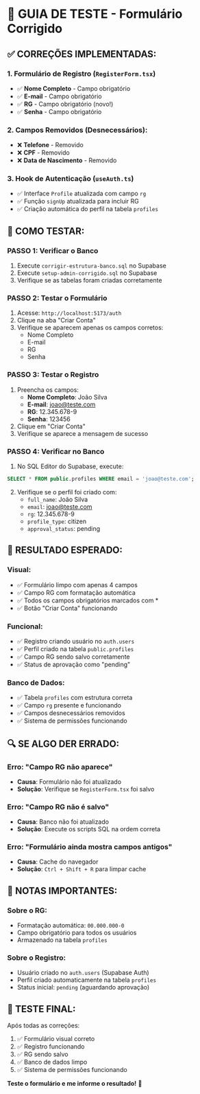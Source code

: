 # 🧪 GUIA DE TESTE - Formulário Corrigido

## ✅ **CORREÇÕES IMPLEMENTADAS:**

### **1. Formulário de Registro (`RegisterForm.tsx`)**
- ✅ **Nome Completo** - Campo obrigatório
- ✅ **E-mail** - Campo obrigatório  
- ✅ **RG** - Campo obrigatório (novo!)
- ✅ **Senha** - Campo obrigatório

### **2. Campos Removidos (Desnecessários):**
- ❌ **Telefone** - Removido
- ❌ **CPF** - Removido
- ❌ **Data de Nascimento** - Removido

### **3. Hook de Autenticação (`useAuth.ts`)**
- ✅ Interface `Profile` atualizada com campo `rg`
- ✅ Função `signUp` atualizada para incluir RG
- ✅ Criação automática do perfil na tabela `profiles`

## 🚀 **COMO TESTAR:**

### **PASSO 1: Verificar o Banco**
1. Execute `corrigir-estrutura-banco.sql` no Supabase
2. Execute `setup-admin-corrigido.sql` no Supabase
3. Verifique se as tabelas foram criadas corretamente

### **PASSO 2: Testar o Formulário**
1. Acesse: `http://localhost:5173/auth`
2. Clique na aba "Criar Conta"
3. Verifique se aparecem apenas os campos corretos:
   - Nome Completo
   - E-mail
   - RG
   - Senha

### **PASSO 3: Testar o Registro**
1. Preencha os campos:
   - **Nome Completo**: João Silva
   - **E-mail**: joao@teste.com
   - **RG**: 12.345.678-9
   - **Senha**: 123456
2. Clique em "Criar Conta"
3. Verifique se aparece a mensagem de sucesso

### **PASSO 4: Verificar no Banco**
1. No SQL Editor do Supabase, execute:
```sql
SELECT * FROM public.profiles WHERE email = 'joao@teste.com';
```
2. Verifique se o perfil foi criado com:
   - `full_name`: João Silva
   - `email`: joao@teste.com
   - `rg`: 12.345.678-9
   - `profile_type`: citizen
   - `approval_status`: pending

## 🎯 **RESULTADO ESPERADO:**

### **Visual:**
- ✅ Formulário limpo com apenas 4 campos
- ✅ Campo RG com formatação automática
- ✅ Todos os campos obrigatórios marcados com *
- ✅ Botão "Criar Conta" funcionando

### **Funcional:**
- ✅ Registro criando usuário no `auth.users`
- ✅ Perfil criado na tabela `public.profiles`
- ✅ Campo RG sendo salvo corretamente
- ✅ Status de aprovação como "pending"

### **Banco de Dados:**
- ✅ Tabela `profiles` com estrutura correta
- ✅ Campo `rg` presente e funcionando
- ✅ Campos desnecessários removidos
- ✅ Sistema de permissões funcionando

## 🔍 **SE ALGO DER ERRADO:**

### **Erro: "Campo RG não aparece"**
- **Causa**: Formulário não foi atualizado
- **Solução**: Verifique se `RegisterForm.tsx` foi salvo

### **Erro: "Campo RG não é salvo"**
- **Causa**: Banco não foi atualizado
- **Solução**: Execute os scripts SQL na ordem correta

### **Erro: "Formulário ainda mostra campos antigos"**
- **Causa**: Cache do navegador
- **Solução**: `Ctrl + Shift + R` para limpar cache

## 📝 **NOTAS IMPORTANTES:**

### **Sobre o RG:**
- Formatação automática: `00.000.000-0`
- Campo obrigatório para todos os usuários
- Armazenado na tabela `profiles`

### **Sobre o Registro:**
- Usuário criado no `auth.users` (Supabase Auth)
- Perfil criado automaticamente na tabela `profiles`
- Status inicial: `pending` (aguardando aprovação)

## 🎉 **TESTE FINAL:**

Após todas as correções:
1. ✅ Formulário visual correto
2. ✅ Registro funcionando
3. ✅ RG sendo salvo
4. ✅ Banco de dados limpo
5. ✅ Sistema de permissões funcionando

**Teste o formulário e me informe o resultado!** 🎯
